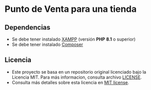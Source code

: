 # Punto de Venta para una tienda

## Dependencias
- Se debe tener instalado [XAMPP](https://www.apachefriends.org/es/download.html "XAMPP") (versión **PHP** **8.1** o superior)  
- Se debe tener instalado [Composer](https://getcomposer.org/download/ "Composer")

## Licencia
- Este proyecto se basa en un repositorio original licenciado bajo la Licencia MIT. Para más informacion, consulta archivo [LICENSE](LICENSE).
- Consulta más detalles sobre esta licencia en [MIT license](https://opensource.org/licenses/MIT).
